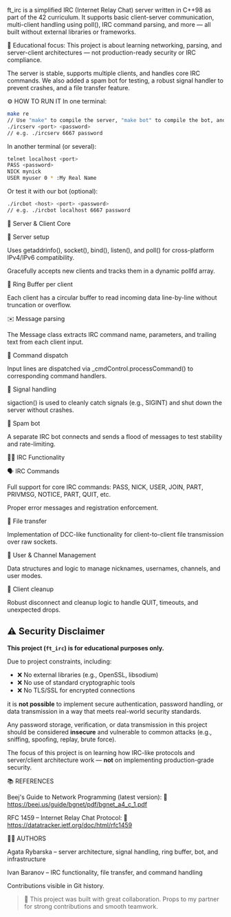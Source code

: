 ft_irc is a simplified IRC (Internet Relay Chat) server written in C++98 as part of the 42 curriculum. It supports basic client-server communication, multi-client handling using poll(), IRC command parsing, and more — all built without external libraries or frameworks.

📌 Educational focus: This project is about learning networking, parsing, and server-client architectures — not production-ready security or IRC compliance.

The server is stable, supports multiple clients, and handles core IRC commands. We also added a spam bot for testing, a robust signal handler to prevent crashes, and a file transfer feature.

⚙️ HOW TO RUN IT
In one terminal:
```bash
make re
// Use "make" to compile the server, "make bot" to compile the bot, and "make re" to compile both 
./ircserv <port> <password>
// e.g. ./ircserv 6667 password
```
In another terminal (or several):
```bash
telnet localhost <port>
PASS <password>
NICK mynick
USER myuser 0 * :My Real Name
```
Or test it with our bot (optional):
```bash
./ircbot <host> <port> <password>
// e.g. ./ircbot localhost 6667 password
```

🧩 Server & Client Core

🔌 Server setup

Uses getaddrinfo(), socket(), bind(), listen(), and poll() for cross-platform IPv4/IPv6 compatibility.

Gracefully accepts new clients and tracks them in a dynamic pollfd array.

🔁 Ring Buffer per client

Each client has a circular buffer to read incoming data line-by-line without truncation or overflow.

✉️ Message parsing

The Message class extracts IRC command name, parameters, and trailing text from each client input.

🧠 Command dispatch

Input lines are dispatched via _cmdControl.processCommand() to corresponding command handlers.

🔐 Signal handling

sigaction() is used to cleanly catch signals (e.g., SIGINT) and shut down the server without crashes.

🤖 Spam bot

A separate IRC bot connects and sends a flood of messages to test stability and rate-limiting.

🧑‍💻 IRC Functionality

🗣️ IRC Commands

Full support for core IRC commands: PASS, NICK, USER, JOIN, PART, PRIVMSG, NOTICE, PART, QUIT, etc.

Proper error messages and registration enforcement.

📁 File transfer

Implementation of DCC-like functionality for client-to-client file transmission over raw sockets.

👥 User & Channel Management

Data structures and logic to manage nicknames, usernames, channels, and user modes.

🧹 Client cleanup

Robust disconnect and cleanup logic to handle QUIT, timeouts, and unexpected drops.


## ⚠️ Security Disclaimer

**This project (`ft_irc`) is for educational purposes only.**

Due to project constraints, including:

- ❌ No external libraries (e.g., OpenSSL, libsodium)
- ❌ No use of standard cryptographic tools
- ❌ No TLS/SSL for encrypted connections

it is **not possible** to implement secure authentication, password handling, or data transmission in a way that meets real-world security standards.

Any password storage, verification, or data transmission in this project should be considered **insecure** and vulnerable to common attacks (e.g., sniffing, spoofing, replay, brute force).

The focus of this project is on learning how IRC-like protocols and server/client architecture work — **not** on implementing production-grade security.

📚 REFERENCES

Beej's Guide to Network Programming (latest version):
📖 https://beej.us/guide/bgnet/pdf/bgnet_a4_c_1.pdf

RFC 1459 – Internet Relay Chat Protocol:
🧾 https://datatracker.ietf.org/doc/html/rfc1459

🧑‍💻 AUTHORS

Agata Rybarska – server architecture, signal handling, ring buffer, bot, and infrastructure

Ivan Baranov – IRC functionality, file transfer, and command handling

Contributions visible in Git history.

> 🤝 This project was built with great collaboration. Props to my partner for strong contributions and smooth teamwork.

